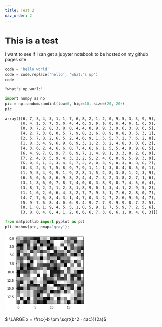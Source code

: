 ```yaml
---
title: Test 2
nav_order: 2
---
```


# This is a test

I want to see if I can get a jupyter notebook to be hosted on my github pages site


```python
code = 'hello world'
code = code.replace('hello', 'what\'s up')
code
```




    "what's up world"




```python
import numpy as np
pic = np.random.randint(low=0, high=10, size=(20, 20))
pic
```




    array([[6, 7, 3, 4, 3, 1, 1, 7, 6, 8, 2, 1, 2, 0, 9, 5, 3, 3, 9, 9],
           [6, 4, 2, 3, 7, 5, 0, 4, 4, 0, 5, 9, 9, 8, 6, 4, 6, 1, 6, 5],
           [0, 0, 7, 2, 8, 3, 8, 0, 4, 4, 0, 9, 9, 3, 9, 6, 3, 8, 6, 5],
           [4, 2, 7, 3, 6, 0, 5, 7, 9, 0, 2, 6, 8, 9, 0, 8, 3, 5, 3, 1],
           [2, 5, 7, 8, 2, 6, 5, 2, 4, 6, 9, 1, 5, 5, 7, 2, 7, 6, 2, 8],
           [1, 8, 3, 4, 9, 6, 9, 6, 9, 3, 1, 2, 3, 2, 4, 8, 3, 0, 6, 2],
           [4, 3, 6, 2, 4, 6, 6, 0, 7, 4, 6, 6, 1, 5, 5, 4, 9, 9, 8, 5],
           [6, 4, 9, 7, 0, 9, 7, 6, 9, 7, 1, 4, 9, 1, 3, 3, 8, 2, 6, 9],
           [7, 2, 4, 0, 5, 9, 4, 3, 2, 2, 5, 2, 4, 6, 0, 9, 5, 9, 3, 9],
           [5, 0, 5, 1, 2, 3, 4, 5, 7, 2, 2, 0, 3, 9, 8, 3, 8, 8, 8, 7],
           [0, 3, 2, 3, 7, 5, 8, 9, 7, 9, 1, 1, 1, 3, 8, 4, 8, 5, 0, 1],
           [1, 9, 5, 4, 9, 9, 1, 9, 2, 8, 1, 5, 2, 8, 3, 8, 1, 2, 3, 9],
           [6, 5, 6, 6, 8, 6, 9, 8, 2, 4, 4, 7, 3, 2, 3, 8, 2, 7, 1, 6],
           [3, 1, 8, 6, 0, 7, 8, 7, 4, 0, 0, 3, 8, 9, 8, 7, 4, 5, 6, 4],
           [3, 8, 7, 2, 2, 1, 2, 8, 1, 8, 9, 0, 1, 3, 4, 1, 2, 9, 5, 2],
           [1, 1, 6, 2, 6, 6, 4, 3, 2, 7, 7, 9, 5, 1, 7, 6, 2, 8, 0, 7],
           [4, 7, 7, 6, 8, 4, 3, 1, 4, 7, 0, 3, 2, 7, 2, 6, 9, 6, 4, 7],
           [5, 9, 7, 6, 8, 4, 0, 6, 9, 4, 9, 7, 7, 9, 9, 9, 8, 7, 2, 5],
           [8, 1, 8, 1, 9, 4, 5, 5, 1, 0, 5, 9, 1, 7, 5, 9, 7, 2, 5, 6],
           [3, 8, 0, 4, 8, 4, 1, 2, 0, 6, 6, 7, 3, 8, 6, 1, 8, 4, 0, 3]])




```python
from matplotlib import pyplot as plt
plt.imshow(pic, cmap='gray');
```


![png](output_3_0.png)


$ \LARGE x = \frac{-b \pm \sqrt{b^2 - 4ac}}{2a}$


```python

```
